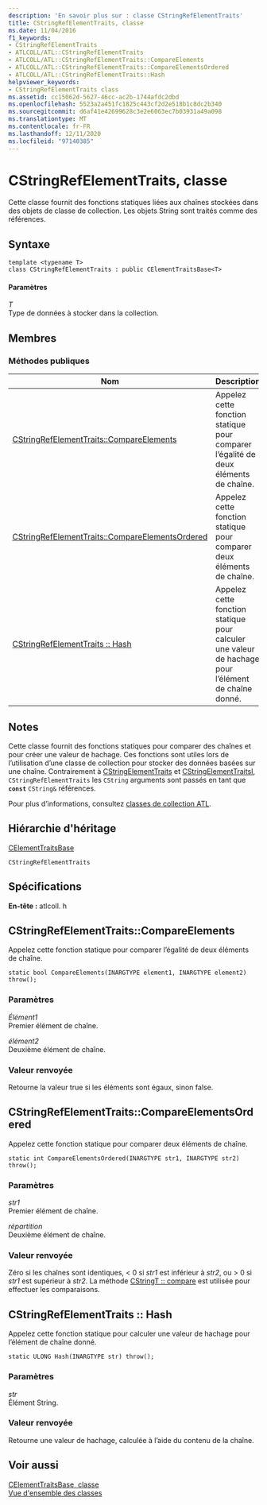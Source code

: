```yaml
---
description: 'En savoir plus sur : classe CStringRefElementTraits'
title: CStringRefElementTraits, classe
ms.date: 11/04/2016
f1_keywords:
- CStringRefElementTraits
- ATLCOLL/ATL::CStringRefElementTraits
- ATLCOLL/ATL::CStringRefElementTraits::CompareElements
- ATLCOLL/ATL::CStringRefElementTraits::CompareElementsOrdered
- ATLCOLL/ATL::CStringRefElementTraits::Hash
helpviewer_keywords:
- CStringRefElementTraits class
ms.assetid: cc15062d-5627-46cc-ac2b-1744afdc2dbd
ms.openlocfilehash: 5523a2a451fc1825c443cf2d2e518b1c8dc2b340
ms.sourcegitcommit: d6af41e42699628c3e2e6063ec7b03931a49a098
ms.translationtype: MT
ms.contentlocale: fr-FR
ms.lasthandoff: 12/11/2020
ms.locfileid: "97140385"
---
```

# <a name="cstringrefelementtraits-class"></a>CStringRefElementTraits, classe

Cette classe fournit des fonctions statiques liées aux chaînes stockées dans des objets de classe de collection. Les objets String sont traités comme des références.

## <a name="syntax"></a>Syntaxe

```
template <typename T>
class CStringRefElementTraits : public CElementTraitsBase<T>
```

#### <a name="parameters"></a>Paramètres

*T*<br/>
Type de données à stocker dans la collection.

## <a name="members"></a>Membres

### <a name="public-methods"></a>M&#233;thodes publiques

|Nom|Description|
|----------|-----------------|
|[CStringRefElementTraits::CompareElements](#compareelements)|Appelez cette fonction statique pour comparer l’égalité de deux éléments de chaîne.|
|[CStringRefElementTraits::CompareElementsOrdered](#compareelementsordered)|Appelez cette fonction statique pour comparer deux éléments de chaîne.|
|[CStringRefElementTraits :: Hash](#hash)|Appelez cette fonction statique pour calculer une valeur de hachage pour l’élément de chaîne donné.|

## <a name="remarks"></a>Notes

Cette classe fournit des fonctions statiques pour comparer des chaînes et pour créer une valeur de hachage. Ces fonctions sont utiles lors de l’utilisation d’une classe de collection pour stocker des données basées sur une chaîne. Contrairement à [CStringElementTraits](../../atl/reference/cstringelementtraits-class.md) et [CStringElementTraitsI](../../atl/reference/cstringelementtraitsi-class.md), `CStringRefElementTraits` les `CString` arguments sont passés en tant que **`const`** `CString&` références.

Pour plus d’informations, consultez [classes de collection ATL](../../atl/atl-collection-classes.md).

## <a name="inheritance-hierarchy"></a>Hiérarchie d'héritage

[CElementTraitsBase](../../atl/reference/celementtraitsbase-class.md)

`CStringRefElementTraits`

## <a name="requirements"></a>Spécifications

**En-tête :** atlcoll. h

## <a name="cstringrefelementtraitscompareelements"></a><a name="compareelements"></a> CStringRefElementTraits::CompareElements

Appelez cette fonction statique pour comparer l’égalité de deux éléments de chaîne.

```
static bool CompareElements(INARGTYPE element1, INARGTYPE element2) throw();
```

### <a name="parameters"></a>Paramètres

*Élément1*<br/>
Premier élément de chaîne.

*élément2*<br/>
Deuxième élément de chaîne.

### <a name="return-value"></a>Valeur renvoyée

Retourne la valeur true si les éléments sont égaux, sinon false.

## <a name="cstringrefelementtraitscompareelementsordered"></a><a name="compareelementsordered"></a> CStringRefElementTraits::CompareElementsOrdered

Appelez cette fonction statique pour comparer deux éléments de chaîne.

```
static int CompareElementsOrdered(INARGTYPE str1, INARGTYPE str2) throw();
```

### <a name="parameters"></a>Paramètres

*str1*<br/>
Premier élément de chaîne.

*répartition*<br/>
Deuxième élément de chaîne.

### <a name="return-value"></a>Valeur renvoyée

Zéro si les chaînes sont identiques, < 0 si *str1* est inférieur à *str2*, ou > 0 si *str1* est supérieur à *str2*. La méthode [CStringT :: compare](../../atl-mfc-shared/reference/cstringt-class.md#compare) est utilisée pour effectuer les comparaisons.

## <a name="cstringrefelementtraitshash"></a><a name="hash"></a> CStringRefElementTraits :: Hash

Appelez cette fonction statique pour calculer une valeur de hachage pour l’élément de chaîne donné.

```
static ULONG Hash(INARGTYPE str) throw();
```

### <a name="parameters"></a>Paramètres

*str*<br/>
Élément String.

### <a name="return-value"></a>Valeur renvoyée

Retourne une valeur de hachage, calculée à l’aide du contenu de la chaîne.

## <a name="see-also"></a>Voir aussi

[CElementTraitsBase, classe](../../atl/reference/celementtraitsbase-class.md)<br/>
[Vue d'ensemble des classes](../../atl/atl-class-overview.md)
